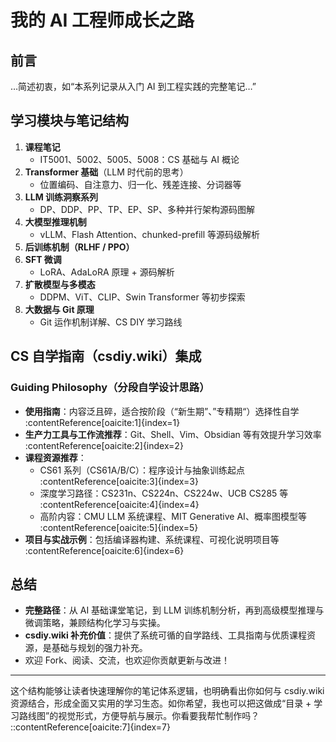 # 我的 AI 工程师成长之路

## 前言
…简述初衷，如“本系列记录从入门 AI 到工程实践的完整笔记…”

## 学习模块与笔记结构
1. **课程笔记**
   - IT5001、5002、5005、5008：CS 基础与 AI 概论
2. **Transformer 基础**（LLM 时代前的思考）
   - 位置编码、自注意力、归一化、残差连接、分词器等
3. **LLM 训练洞察系列**
   - DP、DDP、PP、TP、EP、SP、多种并行架构源码图解
4. **大模型推理机制**
   - vLLM、Flash Attention、chunked-prefill 等源码级解析
5. **后训练机制（RLHF / PPO）**
6. **SFT 微调**
   - LoRA、AdaLoRA 原理 + 源码解析
7. **扩散模型与多模态**
   - DDPM、ViT、CLIP、Swin Transformer 等初步探索
8. **大数据与 Git 原理**
   - Git 运作机制详解、CS DIY 学习路线

##  CS 自学指南（csdiy.wiki）集成
### Guiding Philosophy（分段自学设计思路）
- **使用指南**：内容泛且碎，适合按阶段（“新生期”、”专精期“）选择性自学 :contentReference[oaicite:1]{index=1}  
- **生产力工具与工作流推荐**：Git、Shell、Vim、Obsidian 等有效提升学习效率 :contentReference[oaicite:2]{index=2}  
- **课程资源推荐**：
  - CS61 系列（CS61A/B/C）：程序设计与抽象训练起点 :contentReference[oaicite:3]{index=3}  
  - 深度学习路径：CS231n、CS224n、CS224w、UCB CS285 等 :contentReference[oaicite:4]{index=4}  
  - 高阶内容：CMU LLM 系统课程、MIT Generative AI、概率图模型等 :contentReference[oaicite:5]{index=5}  
- **项目与实战示例**：包括编译器构建、系统课程、可视化说明项目等 :contentReference[oaicite:6]{index=6}

## 总结
- **完整路径**：从 AI 基础课堂笔记，到 LLM 训练机制分析，再到高级模型推理与微调策略，兼顾结构化学习与实操。
- **csdiy.wiki 补充价值**：提供了系统可循的自学路线、工具指南与优质课程资源，是基础与规划的强力补充。
- 欢迎 Fork、阅读、交流，也欢迎你贡献更新与改进！

---

这个结构能够让读者快速理解你的笔记体系逻辑，也明确看出你如何与 csdiy.wiki 资源结合，形成全面又实用的学习生态。如你希望，我也可以把这做成“目录 + 学习路线图”的视觉形式，方便导航与展示。你看要我帮忙制作吗？
::contentReference[oaicite:7]{index=7}

